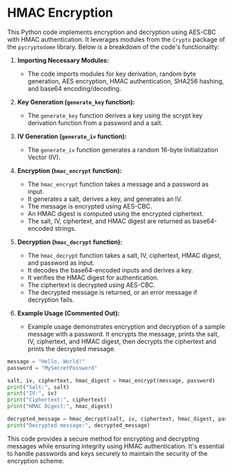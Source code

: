 # HMAC Encryption

This Python code implements encryption and decryption using AES-CBC with HMAC authentication. It leverages modules from the `Crypto` package of the `pycryptodome` library. Below is a breakdown of the code's functionality:

1. **Importing Necessary Modules:**

   - The code imports modules for key derivation, random byte generation, AES encryption, HMAC authentication, SHA256 hashing, and base64 encoding/decoding.

2. **Key Generation (`generate_key` function):**

   - The `generate_key` function derives a key using the scrypt key derivation function from a password and a salt.

3. **IV Generation (`generate_iv` function):**

   - The `generate_iv` function generates a random 16-byte Initialization Vector (IV).

4. **Encryption (`hmac_encrypt` function):**

   - The `hmac_encrypt` function takes a message and a password as input.
   - It generates a salt, derives a key, and generates an IV.
   - The message is encrypted using AES-CBC.
   - An HMAC digest is computed using the encrypted ciphertext.
   - The salt, IV, ciphertext, and HMAC digest are returned as base64-encoded strings.

5. **Decryption (`hmac_decrypt` function):**

   - The `hmac_decrypt` function takes a salt, IV, ciphertext, HMAC digest, and password as input.
   - It decodes the base64-encoded inputs and derives a key.
   - It verifies the HMAC digest for authentication.
   - The ciphertext is decrypted using AES-CBC.
   - The decrypted message is returned, or an error message if decryption fails.

6. **Example Usage (Commented Out):**
   - Example usage demonstrates encryption and decryption of a sample message with a password. It encrypts the message, prints the salt, IV, ciphertext, and HMAC digest, then decrypts the ciphertext and prints the decrypted message.

```python
message = "Hello, World!"
password = "MySecretPassword"

salt, iv, ciphertext, hmac_digest = hmac_encrypt(message, password)
print("Salt:", salt)
print("IV:", iv)
print("Ciphertext:", ciphertext)
print("HMAC Digest:", hmac_digest)

decrypted_message = hmac_decrypt(salt, iv, ciphertext, hmac_digest, password)
print("Decrypted message:", decrypted_message)
```

This code provides a secure method for encrypting and decrypting messages while ensuring integrity using HMAC authentication. It's essential to handle passwords and keys securely to maintain the security of the encryption scheme.
